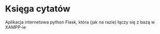 # Księga cytatów
Aplikacja internetowa python Flask,
która (jak na razie) łączy się z bazą w XAMPP-ie
